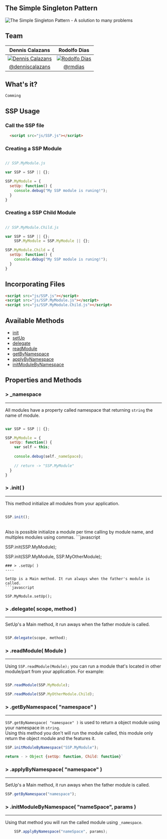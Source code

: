 The Simple Singleton Pattern
---

![The Simple Singleton Pattern - A solution to many problems](https://raw.githubusercontent.com/simplesingleton/SSP-simple-singleton-pattern/master/images/simple-singleton-pattern-image.png)

## Team

Dennis Calazans | Rodolfo Dias 
:------------:  | :-------------: |
<a href="https://github.com/denniscalazans">![Dennis Calazans](https://avatars2.githubusercontent.com/u/28112?v=2&s=128)</a> | <a href="https://github.com/rmdias">![Rodolfo Dias](https://avatars2.githubusercontent.com/u/2057971?v=2&s=128)</a>|
[@denniscalazans](https://github.com/denniscalazans)   | [@rmdias](https://github.com/rmdias)|


## What's it?


`Comming`

## SSP Usage

### Call the SSP file
```html
  <script src="js/SSP.js"></script>
```

### Creating a SSP Module
```javascript

// SSP.MyModule.js

var SSP = SSP || {};

SSP.MyModule = {
  setUp: function() {
    console.debug("My SSP module is runing!");
  }
}
```

### Creating a SSP Child Module
```javascript

// SSP.MyModule.Child.js

var SSP = SSP || {};
    SSP.MyModule = SSP.MyModule || {};

SSP.MyModule.Child = {
  setUp: function() {
    console.debug("My SSP module is runing!");
  }
}
```
## Incorporating Files
```html
<script src="js/SSP.js"></script>
<script src="js/SSP.MyModule.js"></script>
<script src="js/SSP.MyModule.Child.js"></script>
```

## Available Methods

  * [init](#-init-)
  * [setUp](#-setup-)
  * [delegate](#-delegate-)
  * [readModule](#-readmodule-)
  * [getByNamespace](#-getbynamespace-)
  * [applyByNamespace](#-applybynamespace-)
  * [initModuleByNamespace](#-initmodulebynamespace-)
  

## Properties and Methods

### > _namespace
----

All modules have a property called namespace that returning `string` the name of module.
```javascript

var SSP = SSP || {};

SSP.MyModule = {
  setUp: function() {
    var self = this;
  
    console.debug(self._nameSpace);
  
    // return -> "SSP.MyModule"
  }
}
```

### > .init( )
----

This method initialize all modules from your application. 
```javascript

SSP.init();
```   
<br>
Also is possible initialize a module per time calling by module name, and multiples modules using commas.
```javascript

SSP.init(SSP.MyModule);

SSP.init(SSP.MyModule, SSP.MyOtherModule);
   
```
### > .setUp( )
----

SetUp is a Main method. It run always when the father's module is called.
```javascript

SSP.MyModule.setUp();
```
### > .delegate( scope, method )
----

SetUp's a Main method, it run aways when the father module is called.
```javascript

SSP.delegate(scope, method);
```

### > .readModule( Module )
----

Using `SSP.readModule(Module);` you can run a module that's located in other module/part from your application. For example: 
```javascript

SSP.readModule(SSP.MyModule);

SSP.readModule(SSP.MyOtherModule.Child);
```

### > .getByNamespace( "namespace" )
----

`SSP.getByNamespace( "namespace" )` is used to return a object module using your namespace in `string`. <br>
Using this method you don't will run the module called, this module only return the object module and the features it.
    
```javascript
SSP.initModuleByNamespace("SSP.MyModule");

return - > Object {setUp: function, Child: function}`
```

### > .applyByNamespace( "namespace" )
----

SetUp's a Main method, it run aways when the father module is called.

```javascript
SSP.getByNamespace("namespace");
```

### > .initModuleByNamespace( "nameSpace", params )
----

Using that method you will run the called module using `_namespace`.

```javascript
    SSP.applyByNamespace("nameSpace", params);
```
    
